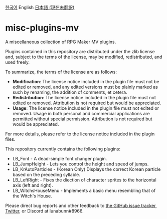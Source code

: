 [한국어](README.md) English [日本語 (現在未翻訳)](*)

# misc-plugins-mv
A miscellaneous collection of RPG Maker MV plugins. 

Plugins contained in this repository are distributed under the zlib license and, subject to the terms of the license, may be modified, redistributed, and used freely.

To summarize, the terms of the license are as follows:
- **Modification**: The license notice included in the plugin file must not be edited or removed, and any edited versions must be plainly marked as such by renaming, the addition of comments, et cetera.
- **Redistribution**: The license notice included in the plugin file must not edited or removed. Attribution is not required but would be appreciated.
- **Usage**: The license notice included in the plugin file must not edited or removed. Usage in both personal and commercial applications are permitted without special permission. Attribution is not required but would be appreciated.

For more details, please refer to the license notice included in the plugin files.

This repository currently contains the following plugins:
- LB_Font - A dead-simple font changer plugin.
- LB_JumpHeight - Lets you control the height and speed of jumps.
- LB_KrAutoParticles - (Korean Only) Displays the correct Korean particle based on the preceding syllable. 
- LB_LeftRight - Fixes the diection of character sprites to the horizontal axis (left and right).
- LB_WitchsHouseMenu - Implements a basic menu resembling that of the Witch's House.

Please direct bug reports and other feedback to [the GitHub issue tracker](https://github.com/lunabunn/misc-plugins-mv/issues), [Twitter](https://twitter.com/intent/tweet?text=@iamrabbitmoon), or Discord at lunabunn#8966.
